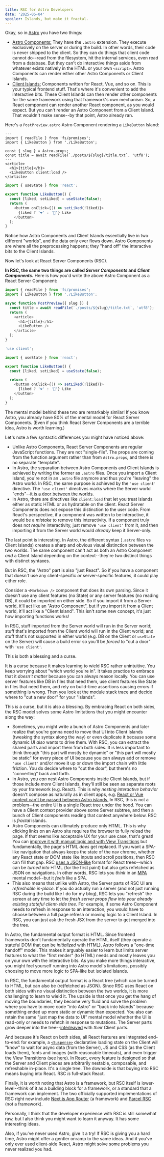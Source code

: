 ```yaml
---
title: RSC for Astro Developers
date: '2025-06-04'
spoiler: Islands, but make it fractal.
---
```


Okay, so in [Astro](https://docs.astro.build/en/getting-started/) you have two things:

* [Astro Components:](https://docs.astro.build/en/basics/astro-components/) They have the `.astro` extension. They execute exclusively on the server or during the build. In other words, their code is never shipped to the client. So they can do things that client code cannot do--read from the filesystem, hit the internal services, even read from a database. But they can't do interactive things aside from whatever exists natively in the HTML or your own `<script>`. Astro Components can render either other Astro Components or Client Islands.
* [Client Islands:](https://docs.astro.build/en/concepts/islands/) Components written for React, Vue, and so on. This is your typical frontend stuff. That's where it's convenient to add the interactive bits. These Client Islands can then render other components for the same framework using that framework's own mechanism. So, a React component can render another React component, as you would expect. But you can't render an Astro Component from a Client Island. That wouldn't make sense--by that point, Astro already ran.

Here's a `PostPreview.astro` Astro Component rendering a `LikeButton` Island:

<Server>

```astro
---
import { readFile } from 'fs/promises';
import { LikeButton } from './LikeButton';

const { slug } = Astro.props;
const title = await readFile(`./posts/${slug}/title.txt`, 'utf8');
---
<article>
  <h1>{title}</h1>
  <LikeButton client:load />
</article>
```

</Server>

<Client glued>

```js
import { useState } from 'react';

export function LikeButton() {
  const [liked, setLiked] = useState(false);
  return (
    <button onClick={() => setLiked(!liked)}>
      {liked ? '❤️' : '🤍'} Like
    </button>
  );
}
```

</Client>

Notice how Astro Components and Client Islands essentially live in two different "worlds", and the data only ever flows down. Astro Components are where all the preprocessing happens; they "hand off" the interactive bits to the Client Islands.

Now let's look at React Server Components (RSC).

**In RSC, the same two things are called *Server Components* and *Client Components*.** Here is how you'd write the above Astro Component as a React Server Component:

<Server>

```js {4}
import { readFile } from 'fs/promises';
import { LikeButton } from './LikeButton';

async function PostPreview({ slug }) {
  const title = await readFile(`./posts/${slug}/title.txt`, 'utf8');
  return (
    <article>
      <h1>{title}</h1>
      <LikeButton />
    </article>
  );
}
```

</Server>

<Client glued>

```js {1}
'use client';

import { useState } from 'react';

export function LikeButton() {
  const [liked, setLiked] = useState(false);

  return (
    <button onClick={() => setLiked(!liked)}>
      {liked ? '❤️' : '🤍'} Like
    </button>
  );
}
```

</Client>

The mental model behind these two are remarkably similar! If you know Astro, you already have 80% of the mental model for React Server Components. (Even if you think React Server Components are a terrible idea, Astro is worth learning.)

Let's note a few syntactic differences you might have noticed above:

- Unlike Astro Components, React Server Components are regular JavaScript functions. They are not "single-file". The props are coming from the function argument rather than from `Astro.props`, and there is no separate "template".
- In Astro, the separation between Astro Components and Client Islands is achieved by writing the former as `.astro` files. Once you import a Client Island, you're not in an `.astro` file anymore and thus you're "leaving" the Astro world. In RSC, the same purpose is achieved by the `'use client'` directive. The `'use client'` directives marks where the Server world "ends"--[it is a door between the worlds.](/what-does-use-client-do/#two-worlds-two-doors)
- In Astro, there are directives like `client:load` that let you treat Islands either as static HTML or as hydratable on the client. React Server Components does not expose this distinction to the user code. From React's perspective, if a component was written to be interactive, it would be a *mistake* to remove this interactivity. If a component truly does not *require* interactivity, just remove `'use client'` from it, and then importing it from the Server world would *already* keep it Server-only.

The last point is interesting. In Astro, the different syntax (`.astro` files vs Client Islands) creates a sharp and obvious visual distinction between the two worlds. The same component can't act as both an Astro Component *and* a Client Island depending on the context--they're two distinct things with distinct syntaxes.

But in RSC, the "Astro" part is also "just React". So if you have a component that doesn't use any client-specific *or* server-specific features, it could play either role.

Consider a `<Markdown />` component that does its own parsing. Since it doesn't use any client features (no State) or any server features (no reading DB), it could be imported on either side. So if you import it from a Server world, it'll act like an "Astro Component", but if you import it from a Client world, it'll act like a "Client Island". This isn't some new concept, it's just how importing functions works!

In RSC, stuff imported from the Server world will run in the Server world; stuff that's imported from the Client world will run in the Client world; and stuff that's not supported in either world (e.g. DB on the Client or `useState` on the Server) will cause a build error so you'll be *forced* to "cut a door" with `'use client'`.

This is both a blessing and a curse.

It is a curse because it makes learning to wield RSC rather unintuitive. You keep worrying about "which world you're in". It takes practice to embrace that it *doesn't matter* because you can always reason locally. You can use server features like DB in files that need them, use client features like State in files that need them, and rely on build-time assertions causing errors if something is wrong. Then you look at the module stack trace and decide where to "cut a new door" for your "islands".

This *is* a curse, but it is also a blessing. By embracing React on both sides, the RSC model solves some Astro limitations that you might encounter along the way:

- Sometimes, you might write a bunch of Astro Components and later realize that you're gonna need to move that UI into Client Islands (tweaking the syntax along the way) or even duplicate it because some dynamic UI *also* wants to drive them. With RSC, you can extract the shared parts and import them from both sides. It is less important to think through "this part will mostly be dynamic" or "this part will mostly be static" for every piece of UI because you can always add or remove `'use client'` and/or move it up or down the import chain with little friction. You do decide where to "cut the door", but there's no "converting" back and forth.
- In Astro, you *can* nest Astro Components inside Client Islands, but if those include *more* Client Islands, they'll still be seen as separate roots by your framework (e.g. React). This is why *nesting interactive behavior* doesn't compose as naturally as in client apps, e.g. [React or Vue context can't be passed between Astro islands.](https://docs.astro.build/en/recipes/sharing-state-islands/) In RSC, this is not a problem--the entire UI is a single React tree under the hood. You can have a Client context provider above some Server subtree, and then a bunch of Client components reading that context anywhere below. RSC is *fractal* islands.
- Astro Components can ultimately produce only HTML. This is why clicking links on an Astro site requires the browser to fully reload the page. If that seems like acceptable UX for your use case, that's great! You can [improve it with manual logic and with View Transitions](https://docs.astro.build/en/guides/view-transitions/) but fundamentally, the page's HTML *does* get replaced. If you want a SPA-like navigation that always keeps the state of the nav chrome, whether any React state or DOM state like inputs and scroll positions, then RSC can fill that gap. RSC [uses a JSON-like](/functional-html/#objects) format for React trees--which can be *turned into* HTML (for the first paint) but also gets refetched as JSON on navigations. In other words, RSC lets you *think* in an [MPA](https://docs.astro.build/en/concepts/why-astro/#server-first) mental model--but it *feels* like a SPA.
- This also means that unlike with Astro, the Server parts of RSC UI are *refreshable in-place*. If you do actually run a server (and not just running RSC during the build like I do for my blog), RSC lets you "refresh" the screen at any time to let the *fresh server props flow into your already existing stateful client-side tree*. For example, if some Astro Component needs to refresh in response to an interaction, you would have to choose between a full page refresh or moving logic to a Client Island. In RSC, you can just ask the fresh JSX from the server to get merged into the tree.

In Astro, the fundamental output format is HTML. Since frontend frameworks don't fundamentally operate the HTML itself (they operate a stateful DOM that can be *initialized* with HTML), Astro follows a "one-time handoff" model. This makes it arguably easier to learn but limits server features to what the "first render" (to HTML) needs and mostly leaves you on your own with the interactive bits. As you make more things interactive, you might feel yourself running into Astro model's limitations, possibly choosing to move more logic to SPA-like but isolated Islands.

In RSC, the fundamental output format is a React tree (which can be turned to HTML, but can also be (re)fetched as JSON). Since RSC uses React on both sides with no visual distinction between the two worlds, it is more challenging to learn to wield it. The upside is that once you get the hang of moving the boundaries, they become very fluid and solve the problem where you have to move code "into Astro" or "back into Islands" because something ended up more static or dynamic than expected. You also can retain the same "just map the data to UI" mental model whether the UI is read-only or needs to refetch in response to mutations. The Server parts grow deeper into the tree--[interleaved](/impossible-components/#a-sortable-list-of-previews) with *their* Client parts.

And because it's React on both sides, all React features are integrated end-to-end: for example, a [`<Suspense>`](https://react.dev/reference/react/Suspense) declarative loading state on the Client will "know" to wait for async data (from the Server), JS and CSS (as the Client loads them), fonts and images (with reasonable timeouts), and even trigger the View Transitions (see [here](https://react.dev/blog/2025/04/23/react-labs-view-transitions-activity-and-more#animating-suspense-boundaries)). In React, every feature is designed so that the Server and Client pieces are arbitrarily nestable, composable, and refreshable in-place. It's a single tree. The downside is that buying into RSC means buying into React. RSC *is* full-stack React.

Finally, it is worth noting that Astro is a framework, but RSC itself is lower-level--think of it as a building block for a framework, or a standard that a framework can implement. The two officially supported implementations of RSC right now include [Next.js App Router](https://nextjs.org/) (a framework) and [Parcel RSC](https://parceljs.org/recipes/rsc/) (not a framework).

Personally, I think that the developer experience with RSC is still somewhat raw, but I also think you might want to learn it anyway. It has some interesting ideas.

Also, if you've never used Astro, give it a try! If RSC is giving you a hard time, Astro might offer a gentler onramp to the same ideas. And if you've only ever used client-side React, Astro might solve some problems you never realized you had.
